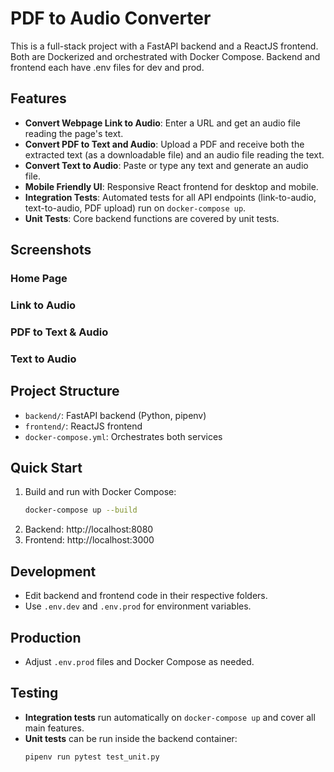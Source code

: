 # PDF to Audio Converter

This is a full-stack project with a FastAPI backend and a ReactJS frontend. Both are Dockerized and orchestrated with Docker Compose. Backend and frontend each have .env files for dev and prod.

## Features

- **Convert Webpage Link to Audio**: Enter a URL and get an audio file reading the page's text.
- **Convert PDF to Text and Audio**: Upload a PDF and receive both the extracted text (as a downloadable file) and an audio file reading the text.
- **Convert Text to Audio**: Paste or type any text and generate an audio file.
- **Mobile Friendly UI**: Responsive React frontend for desktop and mobile.
- **Integration Tests**: Automated tests for all API endpoints (link-to-audio, text-to-audio, PDF upload) run on `docker-compose up`.
- **Unit Tests**: Core backend functions are covered by unit tests.

## Screenshots

### Home Page
<!-- Place a screenshot of the home page here -->

### Link to Audio
<!-- Place a screenshot of the link-to-audio feature here -->

### PDF to Text & Audio
<!-- Place a screenshot of the PDF upload and results here -->

### Text to Audio
<!-- Place a screenshot of the text-to-audio feature here -->

## Project Structure
- `backend/`: FastAPI backend (Python, pipenv)
- `frontend/`: ReactJS frontend
- `docker-compose.yml`: Orchestrates both services

## Quick Start

1. Build and run with Docker Compose:
   ```bash
   docker-compose up --build
   ```
2. Backend: http://localhost:8080
3. Frontend: http://localhost:3000

## Development
- Edit backend and frontend code in their respective folders.
- Use `.env.dev` and `.env.prod` for environment variables.

## Production
- Adjust `.env.prod` files and Docker Compose as needed.

## Testing
- **Integration tests** run automatically on `docker-compose up` and cover all main features.
- **Unit tests** can be run inside the backend container:
  ```bash
  pipenv run pytest test_unit.py
  ```
